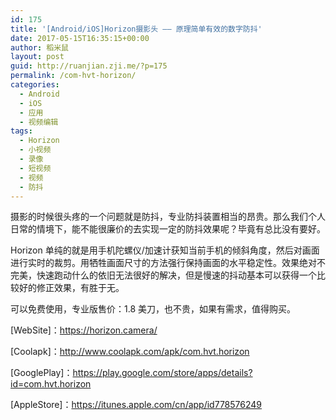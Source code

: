 ```yaml
---
id: 175
title: '[Android/iOS]Horizon摄影头 —— 原理简单有效的数字防抖'
date: 2017-05-15T16:35:15+00:00
author: 稻米鼠
layout: post
guid: http://ruanjian.zji.me/?p=175
permalink: /com-hvt-horizon/
categories:
  - Android
  - iOS
  - 应用
  - 视频编辑
tags:
  - Horizon
  - 小视频
  - 录像
  - 短视频
  - 视频
  - 防抖
---
```

摄影的时候很头疼的一个问题就是防抖，专业防抖装置相当的昂贵。那么我们个人日常的情境下，能不能很廉价的去实现一定的防抖效果呢？毕竟有总比没有要好。

Horizon 单纯的就是用手机陀螺仪/加速计获知当前手机的倾斜角度，然后对画面进行实时的裁剪。用牺牲画面尺寸的方法强行保持画面的水平稳定性。效果绝对不完美，快速跑动什么的依旧无法很好的解决，但是慢速的抖动基本可以获得一个比较好的修正效果，有胜于无。

可以免费使用，专业版售价：1.8 美刀，也不贵，如果有需求，值得购买。

[WebSite]：<https://horizon.camera/>

[Coolapk]：<http://www.coolapk.com/apk/com.hvt.horizon>

[GooglePlay]：<https://play.google.com/store/apps/details?id=com.hvt.horizon>

[AppleStore]：<https://itunes.apple.com/cn/app/id778576249>